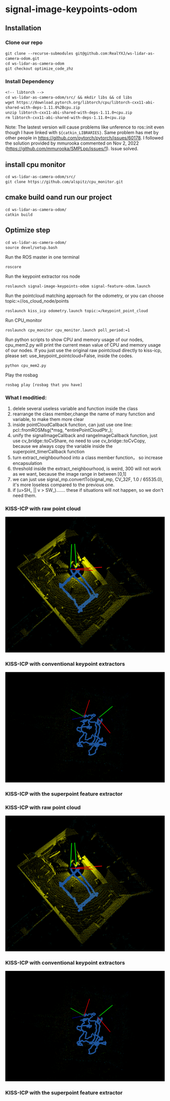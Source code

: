 # signal-image-keypoints-odom

## Installation

### Clone our repo
```
git clone --recurse-submodules git@github.com:RealYXJ/ws-lidar-as-camera-odom.git
cd ws-lidar-as-camera-odom
git checkout optimize_code_zhz
```

### Install Dependency
```
<!-- libtorch -->
cd ws-lidar-as-camera-odom/src/ && mkdir libs && cd libs
wget https://download.pytorch.org/libtorch/cpu/libtorch-cxx11-abi-shared-with-deps-1.11.0%2Bcpu.zip
unzip libtorch-cxx11-abi-shared-with-deps-1.11.0+cpu.zip
rm libtorch-cxx11-abi-shared-with-deps-1.11.0+cpu.zip
```
Note: The lastest version will cause problems like unference to ros::init even though I have linked with `${catkin_LIBRARIES}`. Same problem has met by other people in https://github.com/pytorch/pytorch/issues/60178. I followed the solution provided by mmurooka commented on Nov 2, 2022 (https://github.com/mmurooka/SMPLpp/issues/1). Issue solved.



## install cpu monitor
```
cd ws-lidar-as-camera-odom/src/
git clone https://github.com/alspitz/cpu_monitor.git
```

## cmake build oand run our project
```
cd ws-lidar-as-camera-odom/
catkin build
```


## Optimize step 
```
cd ws-lidar-as-camera-odom/
source devel/setup.bash
```

Run the ROS master in one terminal 
```
roscore
```

Run the keypoint extractor ros node
```
roslaunch signal-image-keypoints-odom signal-feature-odom.launch
```
Run the pointcloud matching approach for the odometry, or you can choose topic:=//os_cloud_node/points

```
roslaunch kiss_icp odometry.launch topic:=/keypoint_point_cloud
```

Run CPU_monitor

```
roslaunch cpu_monitor cpu_monitor.launch poll_period:=1
```

Run python scripts to show CPU and memory usage of our nodes, cpu_mem2.py will print the current mean value of CPU and memory usage of our nodes. If you just use the original raw pointcloud directly to kiss-icp, please set: use_keypoint_pointcloud=False, inside the codes.

```
python cpu_mem2.py 
```

Play the rosbag

```
rosbag play [rosbag that you have]
```

### What I moditied:
1. delele several useless variable and function inside the class
1. rearrange the class member,change the name of many function and variable, to make them more clear
2. inside pointCloudCallback function, can just use one line: pcl::fromROSMsg(*msg, *entirePointCloudPtr_);
3. unify the signalImageCallback and rangeImageCallback function, just use cv_bridge::toCvShare, no need to use cv_bridge::toCvCopy, because we always copy the variable inside the superpoint_timerCallback function
4. turn extract_neighbourhood into a class member function， so increase encapsulation
5. threshold inside the extract_neighbourhood, is weird, 300 will not work as we want, because the image range in between [0,1]
6. we can just use signal_mp.convertTo(signal_mp, CV_32F, 1.0 / 65535.0), it's more loseless compared to the previous one.
7. if (u>SH_ || v > SW_)....... these if situations will not happen, so we don't need them.

### KISS-ICP with raw point cloud

![](./imgs/kiss-icp-raw.png)

### KISS-ICP with conventional keypoint extractors

![](./imgs/kiss-icp-a.png)

### KISS-ICP with the superpoint feature extractor




### KISS-ICP with raw point cloud

![](./imgs/kiss-icp-raw.png)

### KISS-ICP with conventional keypoint extractors

![](./imgs/kiss-icp-a.png)

### KISS-ICP with the superpoint feature extractor

